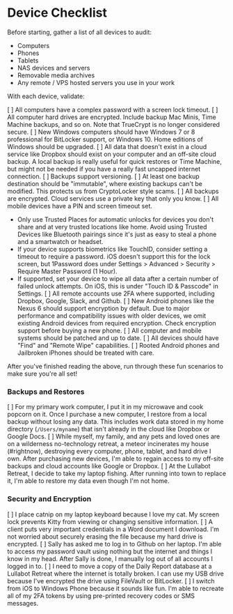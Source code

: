 # Device Checklist

Before starting, gather a list of all devices to audit:

* Computers
* Phones
* Tablets
* NAS devices and servers
* Removable media archives
* Any remote / VPS hosted servers you use in your work

With each device, validate:

[ ] All computers have a complex password with a screen lock timeout.
[ ] All computer hard drives are encrypted. Include backup Mac Minis, Time Machine backups, and so on. Note that TrueCrypt is no longer considered secure.
[ ] New Windows computers should have Windows 7 or 8 professional for BitLocker support, or Windows 10. Home editions of Windows should be upgraded.
[ ] All data that doesn't exist in a cloud service like Dropbox should exist on your computer and an off-site cloud backup. A local backup is really useful for quick restores or Time Machine, but might not be needed if you have a really fast uncapped internet connection.
[ ] Backups support versioning.
[ ] At least one backup destination should be "immutable", where existing backups can't be modified. This protects us from CryptoLocker style scams.
[ ] All backups are encrypted. Cloud services use a private key that only you know.
[ ] All mobile devices have a PIN and screen timeout set.
  * Only use Trusted Places for automatic unlocks for devices you don't share and at very trusted locations like home. Avoid using Trusted Devices like Bluetooth pairings since it's just as easy to steal a phone and a smartwatch or headset.
  * If your device supports biometrics like TouchID, consider setting a timeout to require a password. iOS doesn't support this for the lock screen, but 1Password does under Settings > Advanced > Security > Require Master Password (1 Hour).
  * If supported, set your device to wipe all data after a certain number of failed unlock attempts. On iOS, this is under "Touch ID & Passcode" in Settings.
[ ] All remote accounts use 2FA where supported, including Dropbox, Google, Slack, and Github.
[ ] New Android phones like the Nexus 6 should support encryption by default. Due to major performance and compatibility issues with older devices, we omit existing Android devices from required encryption. Check encryption support before buying a new phone.
[ ] All computer and mobile systems should be patched and up to date.
[ ] All devices should have "Find" and "Remote Wipe" capabilities.
[ ] Rooted Android phones and Jailbroken iPhones should be treated with care.

After you've finished reading the above, run through these fun scenarios to make sure you're all set!

### Backups and Restores

[ ] For my primary work computer, I put it in my microwave and cook popcorn on it. Once I purchase a new computer, I restore from a local backup without losing any data. This includes work data stored in my home directory (`/Users/myname`) that isn't already in the cloud like Dropbox or Google Docs.
[ ] While myself, my family, and any pets and loved ones are on a wilderness no-technology retreat, a meteor incinerates my house (#rightnow), destroying every computer, phone, tablet, and hard drive I own. After purchasing new devices, I'm able to regain access to my off-site backups and cloud accounts like Google or Dropbox.
[ ] At the Lullabot Retreat, I decide to take my laptop fishing. After running into town to replace it, I'm able to restore my data even though I'm not home.

### Security and Encryption

[ ] I place catnip on my laptop keyboard because I love my cat. My screen lock prevents Kitty from viewing or changing sensitive information.
[ ] A client puts very important credentials in a Word document I download. I'm not worried about securely erasing the file because my hard drive is encrypted.
[ ] Sally has asked me to log in to Github on her laptop. I'm able to access my password vault using nothing but the internet and things I know in my head. After Sally is done, I manually log out of all accounts I logged in to.
[ ] I need to move a copy of the Daily Report database at a Lullabot Retreat where the internet is totally broken. I can use my USB drive because I've encrypted the drive using FileVault or BitLocker.
[ ] I switch from iOS to Windows Phone because it sounds like fun. I'm able to recreate all of my 2FA tokens by using pre-printed recovery codes or SMS messages.
